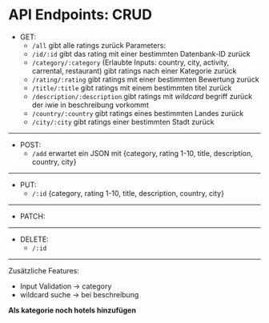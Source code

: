# API Endpoints: CRUD

- GET:
  - `/all` gibt alle ratings zurück
  Parameters:
  - `/id/:id` gibt das rating mit einer bestimmten Datenbank-ID zurück
  - `/category/:category` (Erlaubte Inputs: country, city, activity, carrental, restaurant) gibt ratings nach einer Kategorie zurück
  - `/rating/:rating` gibt ratings mit einer bestimmten Bewertung zurück
  - `/title/:title` gibt ratings mit einem bestimmten titel zurück
  - `/description/:description` gibt ratings mit *wildcard* begriff zurück der iwie in beschreibung vorkommt
  - `/country/:country` gibt ratings eines bestimmten Landes zurück
  - `/city/:city` gibt ratings einer bestimmten Stadt zurück
---
- POST:
    - `/add` erwartet ein JSON mit {category, rating 1-10, title, description, country, city}
---
- PUT:
  - `/:id` {category, rating 1-10, title, description, country, city}
---
- PATCH:
---
- DELETE:
  - `/:id`
---

Zusätzliche Features:
- Input Validation -> category
- wildcard suche -> bei beschreibung

**Als kategorie noch hotels hinzufügen**
